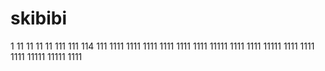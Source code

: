 # skibibi
1
11
11
11
11
111
111
114
111
1111
1111
1111
1111
1111
1111
11111
1111
1111
11111
1111
1111
1111
11111
11111
1111
